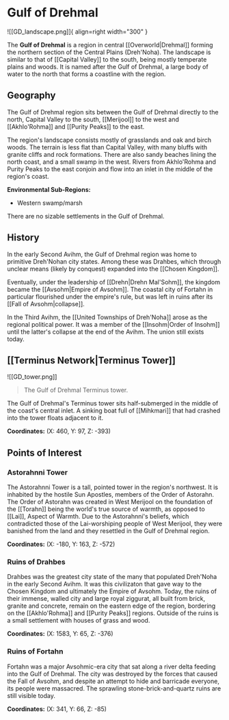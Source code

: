 # Gulf of Drehmal

![[GD_landscape.png]]{ align=right width="300" }

The **Gulf of Drehmal** is a region in central [[Overworld|Drehmal]] forming the northern section of the Central Plains (Dreh'Noha). The landscape is similar to that of [[Capital Valley]] to the south, being mostly temperate plains and woods. It is named after the Gulf of Drehmal, a large body of water to the north that forms a coastline with the region.

## Geography

The Gulf of Drehmal region sits between the Gulf of Drehmal directly to the north, Capital Valley to the south, [[Merijool]] to the west and [[Akhlo'Rohma]] and [[Purity Peaks]] to the east.

The region's landscape consists mostly of grasslands and oak and birch woods. The terrain is less flat than Capital Valley, with many bluffs with granite cliffs and rock formations. There are also sandy beaches lining the north coast, and a small swamp in the west. Rivers from Akhlo'Rohma and Purity Peaks to the east conjoin and flow into an inlet in the middle of the region's coast.

**Environmental Sub-Regions:** <br>
- Western swamp/marsh

There are no sizable settlements in the Gulf of Drehmal.

## History

In the early Second Avihm, the Gulf of Drehmal region was home to primitive Dreh'Nohan city states. Among these was Drahbes, which through unclear means (likely by conquest) expanded into the [[Chosen Kingdom]].

Eventually, under the leadership of [[Drehn|Drehn Mal'Sohm]], the kingdom became the [[Avsohm|Empire of Avsohm]]. The coastal city of Fortahn in particular flourished under the empire's rule, but was left in ruins after its [[Fall of Avsohm|collapse]].

In the Third Avihm, the [[United Townships of Dreh'Noha]] arose as the regional political power. It was a member of the [[Insohm|Order of Insohm]] until the latter's collapse at the end of the Avihm. The union still exists today.

## [[Terminus Network|Terminus Tower]]

![[GD_tower.png]]
> The Gulf of Drehmal Terminus tower.

The Gulf of Drehmal's Terminus tower sits half-submerged in the middle of the coast's central inlet. A sinking boat full of [[Mihkmari]] that had crashed into the tower floats adjacent to it.

**Coordinates:** (X: 460, Y: 97, Z: -393)

## Points of Interest

### Astorahnni Tower

The Astorahnni Tower is a tall, pointed tower in the region's northwest. It is inhabited by the hostile Sun Apostles, members of the Order of Astorahn. The Order of Astorahn was created in West Merijool on the foundation of the [[Torahn]] being the world's true source of warmth, as opposed to [[Lai]], Aspect of Warmth. Due to the Astorahnni's beliefs, which contradicted those of the Lai-worshiping people of West Merijool, they were banished from the land and they resettled in the Gulf of Drehmal region.

**Coordinates:** (X: -180, Y: 163, Z: -572)

### Ruins of Drahbes

Drahbes was the greatest city state of the many that populated Dreh'Noha in the early Second Avihm. It was this civilizaton that gave way to the Chosen Kingdom and ultimately the Empire of Avsohm. Today, the ruins of their immense, walled city and large royal ziggurat, all built from brick, granite and concrete, remain on the eastern edge of the region, bordering on the [[Akhlo'Rohma]] and [[Purity Peaks]] regions. Outside of the ruins is a small settlement with houses of grass and wood.

**Coordinates:** (X: 1583, Y: 65, Z: -376)

### Ruins of Fortahn

Fortahn was a major Avsohmic-era city that sat along a river delta feeding into the Gulf of Drehmal. The city was destroyed by the forces that caused the Fall of Avsohm, and despite an attempt to hide and barricade everyone, its people were massacred. The sprawling stone-brick-and-quartz ruins are still visible today.

**Coordinates:** (X: 341, Y: 66, Z: -85)
